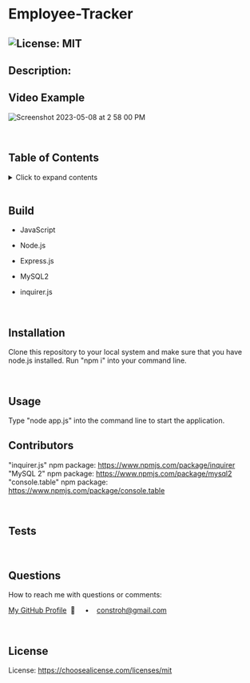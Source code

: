 # Employee-Tracker

## ![License: MIT](https://img.shields.io/badge/License-MIT-yellow.svg)

## **Description:**

## **Video Example**

![Screenshot 2023-05-08 at 2 58 00 PM](https://user-images.githubusercontent.com/117555071/236921501-bdc9a312-fd1a-4c54-921a-16930c168f5a.png)

  <br/>

## **Table of Contents**

  <details>
  <summary>Click to expand contents</summary>

### [Build](#Build)

### [Description](#Description)

### [Installation](#Installation)

### [Usage](#Usage)

### [Contributors](#Contributors)

### [Tests](#Tests)

### [Questions](#Questions)

### [License](#License)

  </details>

  <br/>

## **Build**

- JavaScript
- Node.js
- Express.js
- MySQL2
- inquirer.js

  <br/>

## **Installation**

Clone this repository to your local system and make sure that you have node.js installed. Run "npm i" into your command line.

  <br/>
  
  ## **Usage**
  Type "node app.js" into the command line to start the application.
  <br/>
  
  ## **Contributors**
  "inquirer.js" npm package: https://www.npmjs.com/package/inquirer
  <br />
  "MySQL 2" npm package: https://www.npmjs.com/package/mysql2
  <br />
  "console.table" npm package: https://www.npmjs.com/package/console.table

  <br/>

## **Tests**

  <br/>

## **Questions**

How to reach me with questions or comments:

[My GitHub Profile](https://github.com/connbstro)&nbsp; 📂 &nbsp;&nbsp;&nbsp; • &nbsp;&nbsp;&nbsp;constroh@gmail.com&nbsp;

  <br/>

## **License**

License: https://choosealicense.com/licenses/mit
